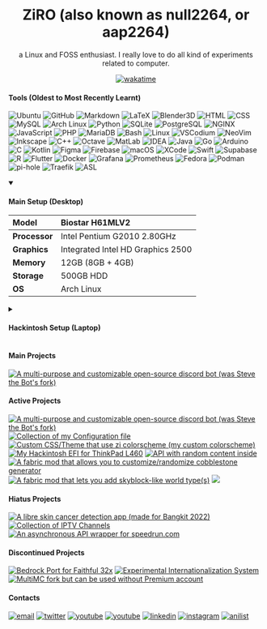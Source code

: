 <div align="center">
  
  <h1>ZiRO (also known as null2264, or aap2264)</h1>
  
  a Linux and FOSS enthusiast. I really love to do all kind of experiments related to computer.
  
  
  [![wakatime](https://wakatime.com/badge/user/e3f91dd5-c937-4d7d-98f5-f2282e7bfb16.svg?style=for-the-badge)](https://wakatime.com/@e3f91dd5-c937-4d7d-98f5-f2282e7bfb16)

</div>

#### Tools (Oldest to Most Recently Learnt)

![Ubuntu](https://img.shields.io/badge/-Ubuntu-black?style=flat&logo=ubuntu)
![GitHub](https://img.shields.io/badge/-GitHub-black?style=flat&logo=github)
![Markdown](https://img.shields.io/badge/-Markdown-black?style=flat&logo=markdown)
![LaTeX](https://img.shields.io/badge/-LaTeX-black?style=flat&logo=latex)
![Blender3D](https://img.shields.io/badge/-Blender3D-black?style=flat&logo=blender)
![HTML](https://img.shields.io/badge/-HTML-black?style=flat&logo=html5)
![CSS](https://img.shields.io/badge/-CSS-black?style=flat&logo=css3)
![MySQL](https://img.shields.io/badge/-MySQL-black?style=flat&logo=mysql)
![Arch Linux](https://img.shields.io/badge/-Arch%20Linux-black?style=flat&logo=arch-linux)
![Python](https://img.shields.io/badge/-Python-black?style=flat&logo=python)
![SQLite](https://img.shields.io/badge/-SQLite-black?style=flat&logo=sqlite)
![PostgreSQL](https://img.shields.io/badge/-PostgreSQL-black?style=flat&logo=postgresql)
![NGINX](https://img.shields.io/badge/-NGINX-black?style=flat&logo=nginx)
![JavaScript](https://img.shields.io/badge/-JavaScript-black?style=flat&logo=javascript)
![PHP](https://img.shields.io/badge/-PHP%20Unfortunately...-black?style=flat&logo=php)
![MariaDB](https://img.shields.io/badge/-MariaDB-black?style=flat&logo=mariadb)
![Bash](https://img.shields.io/badge/-Bash-black?style=flat&logo=gnubash)
![Linux](https://img.shields.io/badge/-Linux-black?style=flat&logo=linux)
![VSCodium](https://img.shields.io/badge/-VSCodium-black?style=flat&logo=vscodium)
![NeoVim](https://img.shields.io/badge/-NeoVim-black?style=flat&logo=neovim)
![Inkscape](https://img.shields.io/badge/-Inkscape-black?style=flat&logo=inkscape)
![C++](https://img.shields.io/badge/-C++-black?style=flat&logo=cplusplus)
![Octave](https://img.shields.io/badge/-Octave-black?style=flat&logo=octave)
![MatLab](https://img.shields.io/badge/-MatLab-black?style=flat&logo=matlab)
![IDEA](https://img.shields.io/badge/-IDEA-black?style=flat&logo=intellijidea)
![Java](https://img.shields.io/badge/-Java-black?style=flat&logo=openjdk)
![Go](https://img.shields.io/badge/-Go-black?style=flat&logo=go)
![Arduino](https://img.shields.io/badge/-Arduino-black?style=flat&logo=arduino)
![C](https://img.shields.io/badge/-C-black?style=flat&logo=c)
![Kotlin](https://img.shields.io/badge/-Kotlin-black?style=flat&logo=kotlin)
![Figma](https://img.shields.io/badge/-Figma-black?style=flat&logo=figma)
![Firebase](https://img.shields.io/badge/-Firebase-black?style=flat&logo=firebase)
![macOS](https://img.shields.io/badge/-macOS-black?style=flat&logo=macos)
![XCode](https://img.shields.io/badge/-XCode-black?style=flat&logo=xcode)
![Swift](https://img.shields.io/badge/-Swift-black?style=flat&logo=swift)
![Supabase](https://img.shields.io/badge/-Supabase-black?style=flat&logo=supabase)
![R](https://img.shields.io/badge/-R-black?style=flat&logo=r)
![Flutter](https://img.shields.io/badge/-Flutter-black?style=flat&logo=flutter)
![Docker](https://img.shields.io/badge/-Docker-black?style=flat&logo=docker)
![Grafana](https://img.shields.io/badge/-Grafana-black?style=flat&logo=grafana)
![Prometheus](https://img.shields.io/badge/-Prometheus-black?style=flat&logo=prometheus)
![Fedora](https://img.shields.io/badge/-Fedora-black?style=flat&logo=fedora)
![Podman](https://img.shields.io/badge/-Podman-black?style=flat&logo=podman)
![pi-hole](https://img.shields.io/badge/-pi%96hole-black?style=flat&logo=pihole)
![Traefik](https://img.shields.io/badge/-Traefik-black?style=flat&logo=traefik-proxy)
![ASL](https://img.shields.io/badge/-ASL-black?style=flat&logo=asl)

<details open><summary>
  
  #### Main Setup (Desktop)
  
  </summary>
  
|**Model**| Biostar H61MLV2 |
|:-|:-|
|**Processor**| Intel Pentium G2010 2.80GHz |
|**Graphics**| Integrated Intel HD Graphics 2500 |
|**Memory**| 12GB (8GB + 4GB) |
|**Storage**| 500GB HDD |
|**OS**| Arch Linux |
  
</details>

<details><summary>
  
  #### Hackintosh Setup (Laptop)
  
  </summary>

|**Model**| Lenovo ThinkPad L460 |
|:-|:-|
|**Processor**| Intel Core i5-6300U 2.50GHz / 3.00GHz |
|**Graphics**| Intel HD Graphics 520 (Spoofed as HD620) |
|**Memory**| 8GB |
|**Storage**| 256 SSD |
|**OS**| macOS Ventura (v13.2.1 - OCv0.8.8) |

</details>

#### Main Projects

[![A multi-purpose and customizable open-source discord bot (was Steve the Bot's fork)](https://img.shields.io/badge/-Z3R0-black?style=flat&logo=python)](https://github.com/ZiRO-Bot/ziBot)

#### Active Projects

[![A multi-purpose and customizable open-source discord bot (was Steve the Bot's fork)](https://img.shields.io/badge/-Z3R0-black?style=flat&logo=python)](https://github.com/ZiRO-Bot/ziBot)
[![Collection of my Configuration file](https://img.shields.io/badge/-dotfiles-black?style=flat&logo=linux)](https://github.com/null2264/dotfiles)
[![Custom CSS/Theme that use zi colorscheme (my custom colorscheme)](https://img.shields.io/badge/-ziDark-black?style=flat&logo=css3)](https://github.com/null2264/ziDark)
[![My Hackintosh EFI for ThinkPad L460](https://img.shields.io/badge/-L460%20Hackintosh-black?style=flat&logo=apple)](https://github.com/null2264/L460-Hackintosh)
[![API with random content inside](https://img.shields.io/badge/-RandomAPI-black?style=flat&logo=python)](https://github.com/ZiRO-Bot/RandomAPI)
[![A fabric mod that allows you to customize/randomize cobblestone generator](https://img.shields.io/badge/-CobbleGen-black?style=flat&logo=minecraft)](https://github.com/null2264/CobbleGen)
[![A fabric mod that lets you add skyblock-like world type(s)](https://img.shields.io/badge/-Skyblock%20Creator-black?style=flat&logo=minecraft)](https://github.com/null2264/SkyblockCreator)
[![](https://img.shields.io/badge/-And%20more%20other%20small%20project...-black?style=flat&logo=github)](https://github.com/null2264)

#### Hiatus Projects

[![A libre skin cancer detection app (made for Bangkit 2022)](https://img.shields.io/badge/-SkinCan-black?style=flat&logo=kotlin)](https://github.com/SkinCanOrg/SkinCan)
[![Collection of IPTV Channels](https://img.shields.io/badge/-ziTV-black?style=flat&logo=appletv)](https://github.com/null2264/ziTV)
[![An asynchronous API wrapper for speedrun.com](https://img.shields.io/badge/-speedrun.py-black?style=flat&logo=python)](https://github.com/null2264/speedrun.py)

#### Discontinued Projects

[![Bedrock Port for Faithful 32x](https://img.shields.io/badge/-Faithful%20BE-black?style=flat&logo=minecraft)](https://github.com/null2264/Faithful-BE)
[![Experimental Internationalization System](https://img.shields.io/badge/-i18n-black?style=flat&logo=googletranslate)](https://github.com/null2264/i18n)
[![MultiMC fork but can be used without Premium account](https://img.shields.io/badge/-ziLauncher-black?style=flat&logo=cplusplus)](https://github.com/null2264/Project-MC-Launcher)

#### Contacts
[![email](https://img.shields.io/badge/-me@palembani.xyz-black?style=flat&logo=gmail)](mailto:me@palembani.xyz)
[![twitter](https://img.shields.io/badge/-@ZiRO2264-black?style=flat&logo=twitter)](https://twitter.com/ZiRO2264)
[![youtube](https://img.shields.io/badge/-@null2264-black?style=flat&logo=youtube)](https://www.youtube.com/@null2264)
[![youtube](https://img.shields.io/badge/-@ZiRO2264-black?style=flat&logo=youtube)](https://www.youtube.com/@ZiRO2264)
[![linkedin](https://img.shields.io/badge/-Ahmad%20Ansori%20Palembani-black?style=flat&logo=linkedin)](https://www.linkedin.com/in/ahmad-ansori-palembani-9a470b231/)
[![instagram](https://img.shields.io/badge/-@aap2264-black?style=flat&logo=instagram)](https://www.instagram.com/aap2264)
[![anilist](https://img.shields.io/badge/-ZiRO2264-black?style=flat&logo=anilist)](https://anilist.co/user/ZiRO2264)
